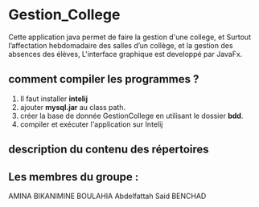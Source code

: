 # Gestion_College
Cette application java permet de faire la gestion d'une college, et Surtout l’affectation hebdomadaire des salles d’un collège, et la gestion des
absences des élèves, L'interface graphique est developpé par JavaFx.

## comment compiler les programmes ?
1. Il faut installer **intelij**
2. ajouter **mysql.jar** au class path.
3. créer la base de donnée GestionCollege en utilisant le dossier **bdd**.
4. compiler et exécuter l'application sur Intelij

## description du contenu des répertoires


## Les membres du groupe :
AMINA BIKANIMINE
BOULAHIA Abdelfattah 
Said BENCHAD
